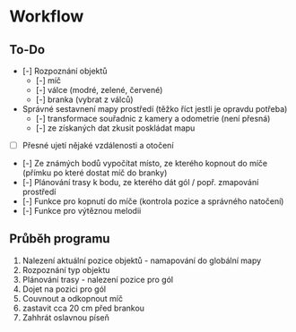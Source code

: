 # Workflow

## To-Do
- [-] Rozpoznání objektů
  - [-] míč
  - [-] válce (modré, zelené, červené)
  - [-] branka (vybrat z válců)
- Správné sestavnení mapy prostředí (těžko říct jestli je opravdu potřeba)
  - [-] transformace souřadnic z kamery a odometrie (není přesná)
  - [-] ze získaných dat zkusit poskládat mapu
- [ ] Přesné ujetí nějaké vzdálenosti a otočení
- [-] Ze známých bodů vypočítat místo, ze kterého kopnout do míče (přímku po které dostat míč do branky)
- [-] Plánování trasy k bodu, ze kterého dát gól / popř. zmapování prostředí
- [-] Funkce pro kopnutí do míče (kontrola pozice a správného natočení)
- [-] Funkce pro výtěznou melodii


## Průběh programu
1. Nalezení aktuální pozice objektů - namapování do globální mapy
1. Rozpoznání typ objektu
1. Plánování trasy - nalezení pozice pro gól
1. Dojet na pozici pro gól
1. Couvnout a odkopnout míč
1. zastavit cca 20 cm před brankou
1. Zahhrát oslavnou píseň




